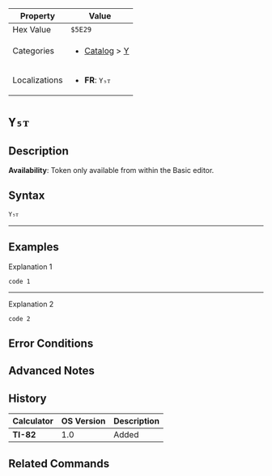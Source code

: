 | Property      | Value |
|---------------|-------|
| Hex Value     | `$5E29`|
| Categories    | <ul><li>[Catalog](../categories/Catalog.md) > [Y](../categories/Catalog.md#Y)</li></ul> |
| Localizations | <ul><li><b>FR</b>: `Y₅ᴛ`</li></ul> |

# `Y₅ᴛ`

## Description



<b>Availability</b>: Token only available from within the Basic editor.

## Syntax
`Y₅ᴛ`

<hr>

## Examples

Explanation 1
```ti-basic
code 1
```
---
Explanation 2
```ti-basic
code 2
```

## Error Conditions


## Advanced Notes


## History
| Calculator | OS Version | Description |
|------------|------------|-------------|
| <b>TI-82</b> | 1.0 | Added

## Related Commands

    